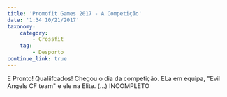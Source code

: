 ```yaml
---
title: 'Promofit Games 2017 - A Competição'
date: '1:34 10/21/2017'
taxonomy:
    category:
        - Crossfit
    tag:
        - Desporto
continue_link: true
---
```


E Pronto! Qualiifcados! Chegou o dia da competição. ELa em equipa, "Evil Angels CF team" e ele na Elite.
(...) INCOMPLETO
